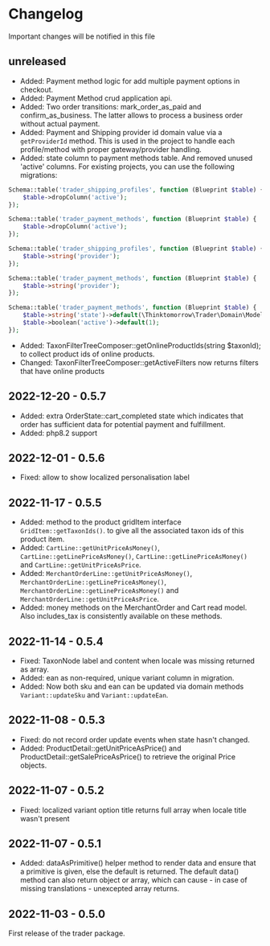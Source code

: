 # Changelog

Important changes will be notified in this file

## unreleased

- Added: Payment method logic for add multiple payment options in checkout.
- Added: Payment Method crud application api.
- Added: Two order transitions: mark_order_as_paid and confirm_as_business. The latter allows to process a business order without actual payment.
- Added: Payment and Shipping provider id domain value via a `getProviderId` method. This is used in the project to handle each profile/method with proper gateway/provider handling.
- Added: state column to payment methods table. And removed unused 'active' columns. For existing projects, you can use the following migrations:
```php 
Schema::table('trader_shipping_profiles', function (Blueprint $table) {
    $table->dropColumn('active');
});

Schema::table('trader_payment_methods', function (Blueprint $table) {
    $table->dropColumn('active');
});

Schema::table('trader_shipping_profiles', function (Blueprint $table) {
    $table->string('provider');
});

Schema::table('trader_payment_methods', function (Blueprint $table) {
    $table->string('provider');
});

Schema::table('trader_payment_methods', function (Blueprint $table) {
    $table->string('state')->default(\Thinktomorrow\Trader\Domain\Model\PaymentMethod\PaymentMethodState::online->value);
    $table->boolean('active')->default(1);
});
```
- Added: TaxonFilterTreeComposer::getOnlineProductIds(string $taxonId); to collect product ids of online products.
- Changed: TaxonFilterTreeComposer::getActiveFilters now returns filters that have online products

## 2022-12-20 - 0.5.7
- Added: extra OrderState::cart_completed state which indicates that order has sufficient data for potential payment and fulfillment.
- Added: php8.2 support

## 2022-12-01 - 0.5.6
- Fixed: allow to show localized personalisation label

## 2022-11-17 - 0.5.5
- Added: method to the product gridItem interface `GridItem::getTaxonIds()`. to give all the associated taxon ids of this product item.
- Added: `CartLine::getUnitPriceAsMoney()`, `CartLine::getLinePriceAsMoney()`, `CartLine::getLinePriceAsMoney()` and `CartLine::getUnitPriceAsPrice`.
- Added: `MerchantOrderLine::getUnitPriceAsMoney()`, `MerchantOrderLine::getLinePriceAsMoney()`, `MerchantOrderLine::getLinePriceAsMoney()` and `MerchantOrderLine::getUnitPriceAsPrice`.
- Added: money methods on the MerchantOrder and Cart read model. Also includes_tax is consistently available on these methods.

## 2022-11-14 - 0.5.4
- Fixed: TaxonNode label and content when locale was missing returned as array.
- Added: ean as non-required, unique variant column in migration.
- Added: Now both sku and ean can be updated via domain methods `Variant::updateSku` and `Variant::updateEan`.

## 2022-11-08 - 0.5.3
- Fixed: do not record order update events when state hasn't changed.
- Added: ProductDetail::getUnitPriceAsPrice() and ProductDetail::getSalePriceAsPrice() to retrieve the original Price objects.

## 2022-11-07 - 0.5.2
- Fixed: localized variant option title returns full array when locale title wasn't present

## 2022-11-07 - 0.5.1
- Added: dataAsPrimitive() helper method to render data and ensure that a primitive is given, else the default is returned. The default data() method can also return object or array, which can cause - in case of missing translations - unexcepted array returns.

## 2022-11-03 - 0.5.0
First release of the trader package.

